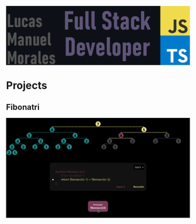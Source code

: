 <img align="center" src="https://raw.githubusercontent.com/molucax/molucax/master/header.png" alt="header" width="auto" />
<div>
  <h1>Projects</h1>
    <div>
      <h2>Fibonatri</h2>
      <img align="center" src="https://raw.githubusercontent.com/molucax/molucax/master/fibonatriON2.png" alt="on2" width="auto" />
    </div>
</div>
